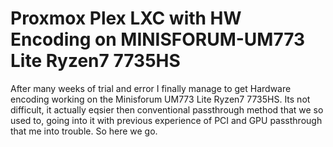 # Proxmox Plex LXC with HW Encoding on MINISFORUM-UM773 Lite Ryzen7 7735HS
After many weeks of trial and error I finally manage to get Hardware encoding working on the Minisforum UM773 Lite Ryzen7 7735HS. Its not difficult, it actually eqsier then conventional passthrough method that we so used to, going into it with previous experience of PCI and GPU passthrough that me into trouble. So here we go.
